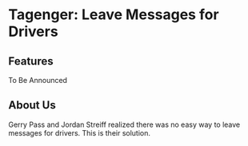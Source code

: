 # Tagenger: Leave Messages for Drivers

## Features
To Be Announced

## About Us
Gerry Pass and Jordan Streiff realized there was no easy way to leave messages for drivers. This is their solution.